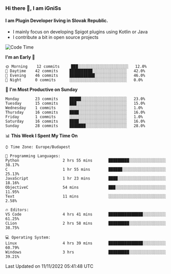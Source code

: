 ### Hi there 👋, I am iGniSs

#### I am Plugin Developer living in Slovak Republic.
- I mainly focus on developing Spigot plugins using Kotlin or Java
- I contribute a bit in open source projects

<!--START_SECTION:waka-->
![Code Time](http://img.shields.io/badge/Code%20Time-958%20hrs%2051%20mins-blue)

**I'm an Early 🐤** 

```text
🌞 Morning    12 commits     ███░░░░░░░░░░░░░░░░░░░░░░   12.0% 
🌆 Daytime    42 commits     ██████████░░░░░░░░░░░░░░░   42.0% 
🌃 Evening    46 commits     ███████████░░░░░░░░░░░░░░   46.0% 
🌙 Night      0 commits      ░░░░░░░░░░░░░░░░░░░░░░░░░   0.0%

```
📅 **I'm Most Productive on Sunday** 

```text
Monday       23 commits     █████░░░░░░░░░░░░░░░░░░░░   23.0% 
Tuesday      15 commits     ███░░░░░░░░░░░░░░░░░░░░░░   15.0% 
Wednesday    1 commits      ░░░░░░░░░░░░░░░░░░░░░░░░░   1.0% 
Thursday     16 commits     ████░░░░░░░░░░░░░░░░░░░░░   16.0% 
Friday       1 commits      ░░░░░░░░░░░░░░░░░░░░░░░░░   1.0% 
Saturday     16 commits     ████░░░░░░░░░░░░░░░░░░░░░   16.0% 
Sunday       28 commits     ███████░░░░░░░░░░░░░░░░░░   28.0%

```


📊 **This Week I Spent My Time On** 

```text
⌚︎ Time Zone: Europe/Budapest

💬 Programming Languages: 
Python                   2 hrs 55 mins       █████████░░░░░░░░░░░░░░░░   38.17% 
C                        1 hr 55 mins        ██████░░░░░░░░░░░░░░░░░░░   25.13% 
JavaScript               1 hr 23 mins        ████░░░░░░░░░░░░░░░░░░░░░   18.16% 
ObjectiveC               54 mins             ███░░░░░░░░░░░░░░░░░░░░░░   11.95% 
Text                     11 mins             ░░░░░░░░░░░░░░░░░░░░░░░░░   2.58%

🔥 Editors: 
VS Code                  4 hrs 41 mins       ███████████████░░░░░░░░░░   61.25% 
CLion                    2 hrs 58 mins       █████████░░░░░░░░░░░░░░░░   38.75%

💻 Operating System: 
Linux                    4 hrs 39 mins       ███████████████░░░░░░░░░░   60.79% 
Windows                  3 hrs               █████████░░░░░░░░░░░░░░░░   39.21%

```


 Last Updated on 11/11/2022 05:41:48 UTC
<!--END_SECTION:waka-->